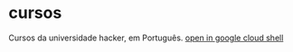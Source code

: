 # cursos
Cursos da universidade hacker, em Português.
[open in google cloud shell](https://console.cloud.google.com/cloudshell/open?git_repo=https://github.com/kobkob/cursos.git&page=editor&tutorial=README.md)
